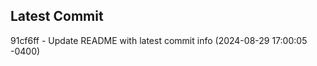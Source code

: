 
## Latest Commit
91cf6ff - Update README with latest commit info (2024-08-29 17:00:05 -0400) <Yunxi-Zhou>
